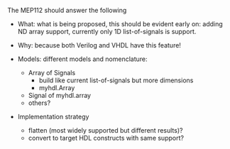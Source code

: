 

The MEP112 should answer the following

   * What: what is being proposed, this should be evident early on:
     adding ND array support, currently only 1D list-of-signals is 
     support.
     
   * Why: because both Verilog and VHDL have this feature!
   
   * Models: different models and nomenclature:
      * Array of Signals
         * build like current list-of-signals but more dimensions
         * myhdl.Array
      * Signal of myhdl.array
      * others?
      
   * Implementation strategy 
      * flatten (most widely supported but different results)?
      * convert to target HDL constructs with same support?
   
     